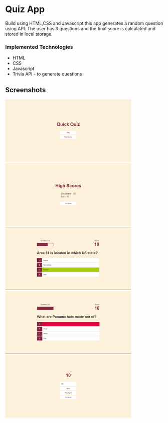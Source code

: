 <!DOCTYPE html>
<html lang="en" dir="ltr">
  <head>
    <meta charset="utf-8">
   
<!--     <title>readme</title> -->
  </head>
  <body>
      <h1>Quiz App</h1>
      Build using HTML,CSS and Javascript this app generates a random question using API. The user has 3 questions and the final score is calculated and stored in local storage.
      <h3>Implemented Technologies</h3>
      <ul>
        <li>HTML</li>
        <li>CSS</li>
        <li>Javascript</li>
        <li>Trivia API - to generate questions</li>
      </ul>
      <h2>Screenshots</h2>
      <div class="img-container">
      <img src="images/first.png" height="200rem"/>
      <img src="images/highscores.png" height="200rem"/>
      <img src="images/game1.png"  height="200rem"/>
      <img src="images/game2.png" height="200rem"/>
      <img src="images/end.png" height="200rem" />
    </div>
  </body>
</html>

